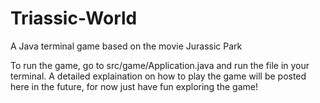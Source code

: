 # Triassic-World
A Java terminal game based on the movie Jurassic Park

To run the game, go to src/game/Application.java and run the file in your terminal.
A detailed explaination on how to play the game will be posted here in the future, for now just have fun exploring the game!
